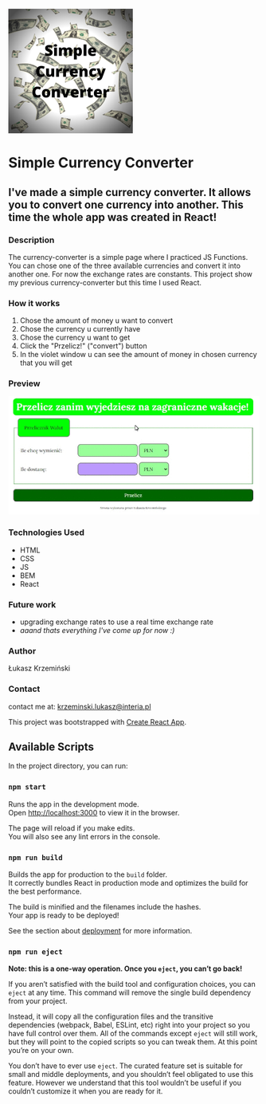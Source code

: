 <a href="https://lukaszkrzeminski.github.io/currency-converter-react/"><img width=250px src="public/logo.png" title="Currency Converter logo" alt="logo strony prostego przelicznika walut"></a>

# Simple Currency Converter

## I've made a simple currency converter. It allows you to convert one currency into another. This time the whole app was created in React!

### Description
The currency-converter is a simple page where I practiced JS Functions. You can chose one of the three available currencies and convert it into another one. For now the exchange rates are constants. This project show my previous currency-converter but this time I used React.

### How it works

1. Chose the amount of money u want to convert
2. Chose the currency u currently have
3. Chose the currency u want to get
4. Click the "Przelicz!" ("convert") button
5. In the violet window u can see the amount of money in chosen currency that you will get

### Preview
![Preview GIF](public/preview.gif)

### Technologies Used

- HTML
- CSS
- JS
- BEM
- React

### Future work

 - upgrading exchange rates to use a real time exchange rate
 - *aaand thats everything I've come up for now :)*

### Author
Łukasz Krzemiński

### Contact
contact me at: [krzeminski.lukasz@interia.pl](krzeminski.lukasz@interia.pl)

This project was bootstrapped with [Create React App](https://github.com/facebook/create-react-app).

## Available Scripts

In the project directory, you can run:

### `npm start`

Runs the app in the development mode.<br />
Open [http://localhost:3000](http://localhost:3000) to view it in the browser.

The page will reload if you make edits.<br />
You will also see any lint errors in the console.

### `npm run build`

Builds the app for production to the `build` folder.<br />
It correctly bundles React in production mode and optimizes the build for the best performance.

The build is minified and the filenames include the hashes.<br />
Your app is ready to be deployed!

See the section about [deployment](https://facebook.github.io/create-react-app/docs/deployment) for more information.

### `npm run eject`

**Note: this is a one-way operation. Once you `eject`, you can’t go back!**

If you aren’t satisfied with the build tool and configuration choices, you can `eject` at any time. This command will remove the single build dependency from your project.

Instead, it will copy all the configuration files and the transitive dependencies (webpack, Babel, ESLint, etc) right into your project so you have full control over them. All of the commands except `eject` will still work, but they will point to the copied scripts so you can tweak them. At this point you’re on your own.

You don’t have to ever use `eject`. The curated feature set is suitable for small and middle deployments, and you shouldn’t feel obligated to use this feature. However we understand that this tool wouldn’t be useful if you couldn’t customize it when you are ready for it.